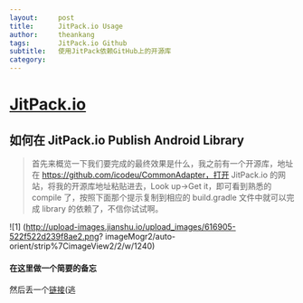 ```yaml
---
layout:     post
title:      JitPack.io Usage
author:     theankang
tags: 		JitPack.io Github 
subtitle:  	使用JitPack依赖GitHub上的开源库
category:  
---
```

# [JitPack.io](https://jitpack.io/)

## 如何在 JitPack.io Publish Android Library
  
> 首先来概览一下我们要完成的最终效果是什么，我之前有一个开源库，地址在 https://github.com/icodeu/CommonAdapter，打开             JitPack.io 的网站，将我的开源库地址粘贴进去，Look up->Get it，即可看到熟悉的 compile 了，按照下面那个提示复制到相应的           build.gradle 文件中就可以完成 library 的依赖了，不信你试试啊。

![1] (http://upload-images.jianshu.io/upload_images/616905-522f522d239f8ae2.png? imageMogr2/auto-orient/strip%7CimageView2/2/w/1240)

#### 在这里做一个简要的备忘
然后丢一个[链接](http://www.jianshu.com/p/e443456bb506)(逃
